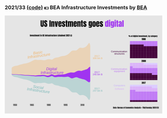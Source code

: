 ### 2021/33 [(code)](https://github.com/daniloderosa/TidyTuesday/blob/main/R/2021_33.Rmd)&nbsp;💵 BEA Infrastructure Investments by [BEA](https://www.bea.gov/system/files/papers/BEA-WP2020-12.pdf)

![./plots/2021_33//2021_BEAInfrastructureInvestments.png](https://raw.githubusercontent.com/daniloderosa/TidyTuesday/main/plots/2021_33/2021_BEAInfrastructureInvestments.png)

